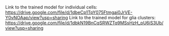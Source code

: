 Link to the trained model for individual cells: https://drive.google.com/file/d/1dbeCp1TpY075Ftmgai0JrVE-Y0vNOAap/view?usp=sharing
Link to the trained model for glia clusters: https://drive.google.com/file/d/1dbkN19BnCqSRWZTq9MSsHzH_pU6iS3Ub/view?usp=sharing
